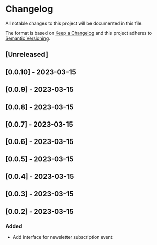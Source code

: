 # Changelog

All notable changes to this project will be documented in this file.

The format is based on [Keep a Changelog](http://keepachangelog.com/en/1.0.0/)
and this project adheres to [Semantic Versioning](http://semver.org/spec/v2.0.0.html).

## [Unreleased]

## [0.0.10] - 2023-03-15

## [0.0.9] - 2023-03-15

## [0.0.8] - 2023-03-15

## [0.0.7] - 2023-03-15

## [0.0.6] - 2023-03-15

## [0.0.5] - 2023-03-15

## [0.0.4] - 2023-03-15

## [0.0.3] - 2023-03-15

## [0.0.2] - 2023-03-15

### Added

- Add interface for newsletter subscription event

